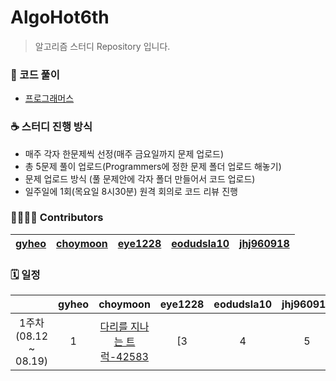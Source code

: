 # AlgoHot6th
> 알고리즘 스터디 Repository 입니다.

### 🎈 코드 풀이
- [프로그래머스](https://programmers.co.kr/)

### ☕ 스터디 진행 방식
- 매주 각자 한문제씩 선정(매주 금요일까지 문제 업로드)
- 총 5문제 풀이 업로드(Programmers에 정한 문제 폴더 업로드 해놓기)
- 문제 업로드 방식 (풀 문제안에 각자 폴더 만들어서 코드 업로드)
- 일주일에 1회(목요일 8시30분) 원격 회의로 코드 리뷰 진행

### 👨‍👩‍👧‍👦 Contributors
| [gyheo](https://github.com/gyheo) | [choymoon](https://github.com/choymoon) | [eye1228](https://github.com/eye1228) | [eodudsla10](https://github.com/eodudsla10) | [jhj960918](https://github.com/jhj960918)|
|:-------------------:|:-------------------:|:-------------------:|:-------------------:|:-------------------:|

### 🗓 일정
| |gyheo|choymoon|eye1228|eodudsla10|jhj960918|
| :-: | :-: | :-: | :-: | :-: | :-: |
| 1주차<br>(08.12 ~ 08.19) | 1 | [다리를 지나는 트럭-42583](https://programmers.co.kr/learn/courses/30/lessons/42583) | [3 |  4 | 5 |

